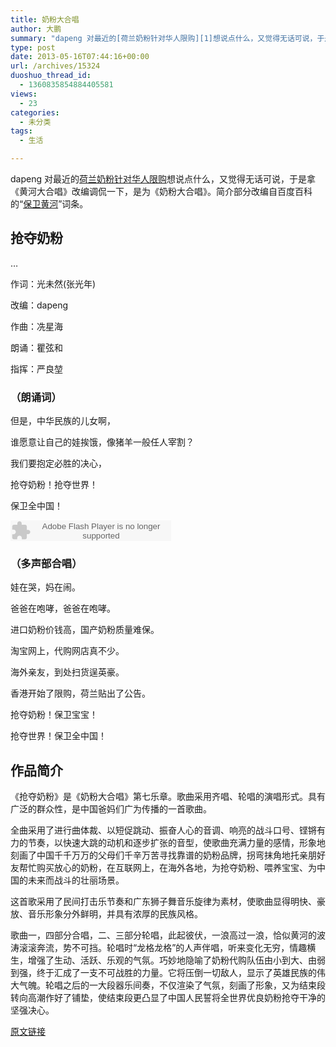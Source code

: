 ```yaml
---
title: 奶粉大合唱
author: 大鹏
summary: "dapeng 对最近的[荷兰奶粉针对华人限购][1]想说点什么，又觉得无话可说，于是拿《黄河大合唱》改编调侃一下，是为《奶粉大合唱》。简介部分改编自百度百科的“[保卫黄河][2]”词条。"
type: post
date: 2013-05-16T07:44:16+00:00
url: /archives/15324
duoshuo_thread_id:
  - 1360835854884405581
views:
  - 23
categories:
  - 未分类
tags:
  - 生活

---
```

dapeng 对最近的[荷兰奶粉针对华人限购][1]想说点什么，又觉得无话可说，于是拿《黄河大合唱》改编调侃一下，是为《奶粉大合唱》。简介部分改编自百度百科的“[保卫黄河][2]”词条。

## 抢夺奶粉

&#8230;
  
作词：光未然(张光年)
  
改编：dapeng
  
作曲：冼星海
  
朗诵：瞿弦和
  
指挥：严良堃 

### （朗诵词）

但是，中华民族的儿女啊，

谁愿意让自己的娃挨饿，像猪羊一般任人宰割？

我们要抱定必胜的决心，

抢夺奶粉！抢夺世界！

保卫全中国！

<embed src="http://www.xiami.com/widget/0_1770924137/singlePlayer.swf" type="application/x-shockwave-flash" width="257" height="33" wmode="transparent">
</embed>

### （多声部合唱）

娃在哭，妈在闹。

爸爸在咆哮，爸爸在咆哮。

进口奶粉价钱高，国产奶粉质量难保。

淘宝网上，代购网店真不少。

海外亲友，到处扫货逞英豪。

香港开始了限购，荷兰贴出了公告。

抢夺奶粉！保卫宝宝！

抢夺世界！保卫全中国！

## 作品简介

《抢夺奶粉》是《奶粉大合唱》第七乐章。歌曲采用齐唱、轮唱的演唱形式。具有广泛的群众性，是中国爸妈们广为传播的一首歌曲。

全曲采用了进行曲体裁、以短促跳动、振奋人心的音调、响亮的战斗口号、铿锵有力的节奏，以快速大跳的动机和逐步扩张的音型，使歌曲充满力量的感情，形象地刻画了中国千千万万的父母们千辛万苦寻找靠谱的奶粉品牌，拐弯抹角地托亲朋好友帮忙购买放心的奶粉，在互联网上，在海外各地，为抢夺奶粉、喂养宝宝、为中国的未来而战斗的壮丽场景。

这首歌采用了民间打击乐节奏和广东狮子舞音乐旋律为素材，使歌曲显得明快、豪放、音乐形象分外鲜明，并具有浓厚的民族风格。

歌曲一，四部分合唱，二、三部分轮唱，此起彼伏，一浪高过一浪，恰似黄河的波涛滚滚奔流，势不可挡。轮唱时“龙格龙格”的人声伴唱，听来变化无穷，情趣横生，增强了生动、活跃、乐观的气氛。巧妙地隐喻了奶粉代购队伍由小到大、由弱到强，终于汇成了一支不可战胜的力量。它将压倒一切敌人，显示了英雄民族的伟大气魄。轮唱之后的一大段器乐间奏，不仅渲染了气氛，刻画了形象，又为结束段转向高潮作好了铺垫，使结束段更凸显了中国人民誓将全世界优良奶粉抢夺干净的坚强决心。

 [1]: http://www.yue366.com/archives/3076.html
 [2]: http://baike.baidu.com/view/88948.htm

[原文链接](http://dapengde.com/archives/15324)

